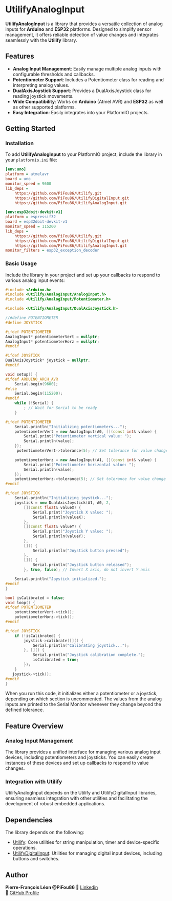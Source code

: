 # UtilifyAnalogInput

**UtilifyAnalogInput** is a library that provides a versatile collection of analog inputs for **Arduino** and **ESP32** platforms. Designed to simplify sensor management, it offers reliable detection of value changes and integrates seamlessly with the **Utilify** library.

## Features

- **Analog Input Management**: Easily manage multiple analog inputs with configurable thresholds and callbacks.
- **Potentiometer Support**: Includes a Potentiometer class for reading and interpreting analog values.
- **DualAxisJoystick Support**: Provides a DualAxisJoystick class for reading joystick movements.
- **Wide Compatibility**: Works on **Arduino** (Atmel AVR) and **ESP32** as well as other supported platforms.
- **Easy Integration**: Easily integrates into your PlatformIO projects.

## Getting Started

### Installation

To add **UtilifyAnalogInput** to your PlatformIO project, include the library in your `platformio.ini` file:

```ini
[env:uno]
platform = atmelavr
board = uno
monitor_speed = 9600
lib_deps =
    https://github.com/PiFou86/Utilify.git
    https://github.com/PiFou86/UtilifyDigitalInput.git
    https://github.com/PiFou86/UtilifyAnalogInput.git

[env:esp32doit-devkit-v1]
platform = espressif32
board = esp32doit-devkit-v1
monitor_speed = 115200
lib_deps =
    https://github.com/PiFou86/Utilify.git
    https://github.com/PiFou86/UtilifyDigitalInput.git
    https://github.com/PiFou86/UtilifyAnalogInput.git
monitor_filters = esp32_exception_decoder
```

### Basic Usage

Include the library in your project and set up your callbacks to respond to various analog input events:

```cpp
#include <Arduino.h>
#include <Utilify/AnalogInput/AnalogInput.h>
#include <Utilify/AnalogInput/Potentiometer.h>

#include <Utilify/AnalogInput/DualAxisJoystick.h>

//#define POTENTIOMETER
#define JOYSTICK

#ifdef POTENTIOMETER
AnalogInput* potentiometerVert = nullptr;
AnalogInput* potentiometerHorz = nullptr;
#endif

#ifdef JOYSTICK
DualAxisJoystick* joystick = nullptr;
#endif

void setup() {
#ifdef ARDUINO_ARCH_AVR
    Serial.begin(9600);
#else
    Serial.begin(115200);
#endif
    while (!Serial) {
        ; // Wait for Serial to be ready
    }

#ifdef POTENTIOMETER
    Serial.println("Initializing potentiometers...");
    potentiometerVert = new AnalogInput(A0, [](const int& value) {
        Serial.print("Potentiometer vertical value: ");
        Serial.println(value);
    });
     potentiometerVert->tolerance(5); // Set tolerance for value change detection

    potentiometerHorz = new AnalogInput(A1, [](const int& value) {
        Serial.print("Potentiometer horizontal value: ");
        Serial.println(value);
    }); 
    potentiometerHorz->tolerance(5); // Set tolerance for value change detection
#endif

#ifdef JOYSTICK
    Serial.println("Initializing joystick...");
    joystick = new DualAxisJoystick(A1, A0, 2,
        [](const float& valueX) {
            Serial.print("Joystick X value: ");
            Serial.println(valueX);
        },
        [](const float& valueY) {
            Serial.print("Joystick Y value: ");
            Serial.println(valueY);
        },
        []() {
            Serial.println("Joystick button pressed");
        },
        []() {
            Serial.println("Joystick button released");
        }, true, false); // Invert X axis, do not invert Y axis

    Serial.println("Joystick initialized.");
#endif
}

bool isCalibrated = false;
void loop() {
#ifdef POTENTIOMETER
    potentiometerVert->tick();
    potentiometerHorz->tick();
#endif

#ifdef JOYSTICK
    if (!isCalibrated) {
        joystick->calibrate([]() {
            Serial.println("Calibrating joystick...");
        }, []() {
            Serial.println("Joystick calibration complete.");
            isCalibrated = true;
        });
    }
   joystick->tick();
#endif
}
```

When you run this code, it initializes either a potentiometer or a joystick, depending on which section is uncommented. The values from the analog inputs are printed to the Serial Monitor whenever they change beyond the defined tolerance.

## Feature Overview

### Analog Input Management

The library provides a unified interface for managing various analog input devices, including potentiometers and joysticks. You can easily create instances of these devices and set up callbacks to respond to value changes.

### Integration with Utilify

UtilifyAnalogInput depends on the Utilify and UtilifyDigitalInput libraries, ensuring seamless integration with other utilities and facilitating the development of robust embedded applications.

## Dependencies

The library depends on the following:

- [Utilify](https://github.com/PiFou86/Utilify): Core utilities for string manipulation, timer and device-specific operations.
- [UtilifyDigitalInput](https://github.com/PiFou86/UtilifyDigitalInput): Utilities for managing digital input devices, including buttons and switches.

## Author

**Pierre-François Léon @PiFou86** 
🔗 [Linkedin](https://www.linkedin.com/in/pierrefrancoisleon/)  
🔗 [GitHub Profile](https://github.com/PiFou86)
